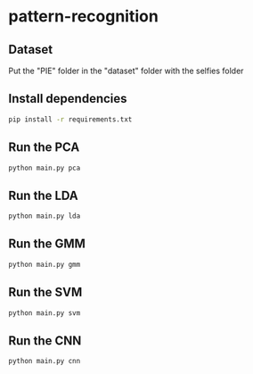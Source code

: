 # pattern-recognition

## Dataset

Put the "PIE" folder in the "dataset" folder with the selfies folder

## Install dependencies

```bash
pip install -r requirements.txt
```

## Run the PCA

```bash
python main.py pca
```

## Run the LDA

```bash
python main.py lda
```

## Run the GMM

```bash
python main.py gmm
```

## Run the SVM

```bash
python main.py svm
```

## Run the CNN

```bash
python main.py cnn
```
